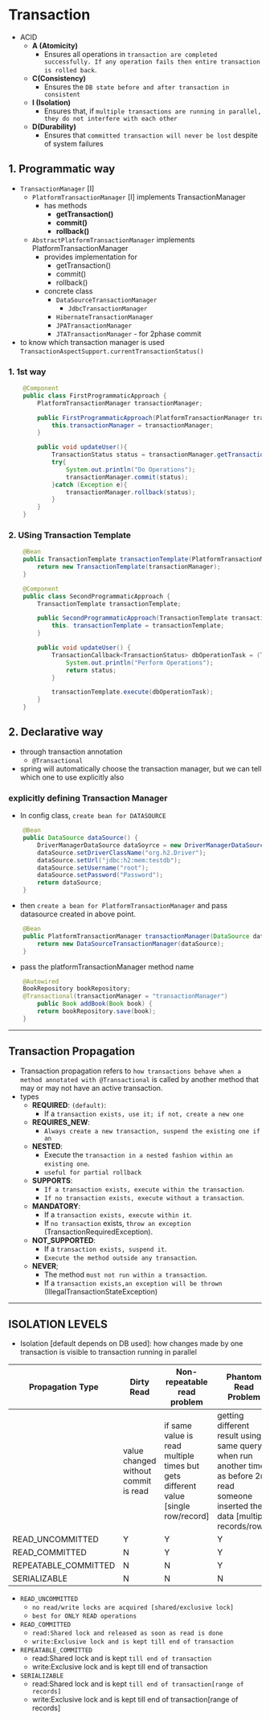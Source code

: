 # Transaction

- ACID
  - **A (Atomicity)**
    - Ensures all operations in `transaction are completed successfully. If any operation fails then entire transaction is rolled back`.
  - **C(Consistency)**
    - Ensures the `DB state before and after transaction in consistent`
  - **I (Isolation)**
    - Ensures that, if `multiple transactions are running in parallel, they do not interfere with each other`
  - **D(Durability)**
    - Ensures that `committed transaction will never be lost` despite of system failures

## 1. Programmatic way

- `TransactionManager` [I]
  - `PlatformTransactionManager` [I] implements TransactionManager
    - has methods
      - **getTransaction()**
      - **commit()**
      - **rollback()**
  - `AbstractPlatformTransactionManager` implements PlatformTransactionManager
    - provides implementation for
      - getTransaction()
      - commit()
      - rollback()
    - concrete class
      - `DataSourceTransactionManager`
        - `JdbcTransactionManager`
      - `HibernateTransactionManager`
      - `JPATransactionManager`
      - `JTATransactionManager` - for 2phase commit
- to know which transaction manager is used
  `TransactionAspectSupport.currentTransactionStatus()`

### 1. 1st way

```java
    @Component
    public class FirstProgrammaticApproach {
        PlatformTransactionManager transactionManager;

        public FirstProgrammaticApproach(PlatformTransactionManager transactionManager) { // PlatformTransactionManager bean is created down
            this.transactionManager = transactionManager;
        }

        public void updateUser(){
            TransactionStatus status = transactionManager.getTransaction( definition: null);
            try{
                System.out.println("Do Operations");
                transactionManager.commit(status);
            }catch (Exception e){
                transactionManager.rollback(status);
            }
        }
    }
```

### 2. USing Transaction Template

```java
    @Bean
    public TransactionTemplate transactionTemplate(PlatformTransactionManager transactionManager){
        return new TransactionTemplate(transactionManager);
    }
```

```java
    @Component
    public class SecondProgrammaticApproach {
        TransactionTemplate transactionTemplate;

        public SecondProgrammaticApproach(TransactionTemplate transactionTemplate) {
            this. transactionTemplate = transactionTemplate;
        }

        public void updateUser() {
            TransactionCallback<TransactionStatus> dbOperationTask = (TransactionStatus status)->{
                System.out.println("Perform Operations");
                return status;
            }

            transactionTemplate.execute(dbOperationTask);
        }
    }
```

## 2. Declarative way

- through transaction annotation
  - `@Transactional`
- spring will automatically choose the transaction manager, but we can tell which one to use explicitly also

### explicitly defining Transaction Manager

- In config class, `create bean for DATASOURCE`

```java
    @Bean
    public DataSource dataSource() {
        DriverManagerDataSource dataSoyrce = new DriverManagerDataSource();
        dataSource.setDriverClassName("org.h2.Driver");
        dataSource.setUrl("jdbc:h2:mem:testdb");
        dataSource.setUsername("root");
        dataSource.setPassword("Password");
        return dataSource;
    }
```

- then `create a bean for PlatformTransactionManager` and pass datasource created in above point.

```java
    @Bean
    public PlatformTransactionManager transactionManager(DataSource dataSource) {
        return new DataSourceTransactionManager(dataSource);
    }
```

- pass the platformTransactionManager method name

```java
    @Autowired
    BookRepository bookRepository;
    @Transactional(transactionManager = "transactionManager")
        public Book addBook(Book book) {
        return bookRepository.save(book);
    }
```

---

## Transaction Propagation

- Transaction propagation refers to `how transactions behave when a method annotated with @Transactional` is called by another method that may or may not have an active transaction.
- types
  - **REQUIRED**: `(default)`:
    - If a `transaction exists, use it; if not, create a new one`
  - **REQUIRES_NEW**:
    - `Always create a new transaction, suspend the existing one if an`
  - **NESTED**:
    - Execute the `transaction in a nested fashion within an existing one`.
    - `useful for partial rollback`
  - **SUPPORTS**:
    - `If a transaction exists, execute within the transaction`.
    - `If no transaction exists, execute without a transaction`.
  - **MANDATORY**:
    - If a `transaction exists, execute within it`.
    - If `no transaction` exists, `throw an exception `(TransactionRequiredException).
  - **NOT_SUPPORTED**:
    - If a `transaction exists, suspend it`.
    - `Execute the method outside any transaction`.
  - **NEVER**;
    - The method `must not run within a transaction`.
    - If a `transaction exists,an exception will be thrown` (IllegalTransactionStateException)

---

## ISOLATION LEVELS

- Isolation [default depends on DB used]: how changes made by one transaction is visible to transaction running in parallel

| Propagation Type     | Dirty Read                           | Non-repeatable read problem                                                       | Phantom Read Problem                                                                                                                   | Concurrency |
| -------------------- | ------------------------------------ | --------------------------------------------------------------------------------- | -------------------------------------------------------------------------------------------------------------------------------------- | ----------- |
|                      | value changed without commit is read | if same value is read multiple times but gets different value [single row/record] | getting different result using same query when run another time , as before 2nd read someone inserted the data [multiple records/rows] |
| READ_UNCOMMITTED     | Y                                    | Y                                                                                 | Y                                                                                                                                      | High        |
| READ_COMMITTED       | N                                    | Y                                                                                 | Y                                                                                                                                      | little less |
| REPEATABLE_COMMITTED | N                                    | N                                                                                 | Y                                                                                                                                      | little less |
| SERIALIZABLE         | N                                    | N                                                                                 | N                                                                                                                                      | less        |

- `READ_UNCOMMITTED`
  - `no read/write locks are acquired [shared/exclusive lock]`
  - `best for ONLY READ operations`
- `READ_COMMITTED`
  - `read:Shared lock and released as soon as read is done`
  - `write:Exclusive lock and is kept till end of transaction`
- `REPEATABLE_COMMITTED`
  - read:Shared lock and is kept `till end of transaction `
  - write:Exclusive lock and is kept till end of transaction
- `SERIALIZABLE`
  - read:Shared lock and is kept `till end of transaction[range of records]`
  - write:Exclusive lock and is kept till end of transaction[range of records]
